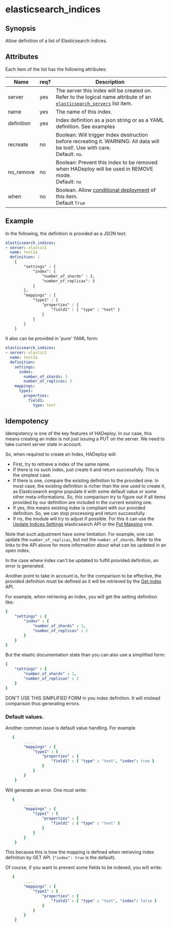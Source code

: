 # elasticsearch_indices

## Synopsis

Allow definition of a list of Elasticsearch indices.

## Attributes

Each item of the list has the following attributes:

Name | req?	 |	Description
--- | ---  | ---
server|yes|The server this index will be created on. Refer to the logical name attribute of an [`elasticsearch_servers`](./elasticsearch_servers) list item.
name|yes|The name of this index. 
definition|yes|Index definition as a json string or as a YAML definition. See examples
recreate|no|Boolean: Will trigger Index destruction before recreating it. WARNING: All data will be lost!. Use with care.<br>Default: `no`.
no_remove|no|Boolean: Prevent this index to be removed when HADeploy will be used in REMOVE mode.<br>Default: `no`
when|no|Boolean. Allow [conditional deployment](../../more/conditional_deployment) of this item.<br>Default `True` 

## Example

In the following, the definition is provided as a JSON text:

```yaml
elasticsearch_indices:
- server: elastic1
  name: test1a
  definition: |
    {
        "settings" : {
            "index": {
                "number_of_shards" : 3,
                "number_of_replicas": 3
            }
        },
        "mappings" : {
            "type1" : {
                "properties" : {
                    "field1" : { "type" : "text" }
                }
            }
        }
    }  
```

It also can be provided in 'pure' YAML form:

```yaml
elasticsearch_indices:
- server: elastic1
  name: test1a
  definition:
    settings:
      index:
        number_of_shards: 3
        number_of_replicas: 3
    mappings:
      type1:
        properties:
          field1:
            type: text

```

## Idempotency

Idempotency is one of the key features of HADeploy. In our case, this means creating an index is not just issuing a PUT on the server. We need to take current server state in account.

So, when required to create an Index, HADeploy will:

- First, try to retrieve a index of the same name.
- If there is no such index, just create it and return successfully. This is the simplest case.
- If there is one, compare the existing definition to the provided one. In most case, the existing definition is richer than the one used to create it, 
as Elasticsearch engine populate it with some default value or some other meta-informations. 
So, this comparison try to figure out if all items provided by our definition are included in the current existing one.
- If yes, this means existing index is compliant with our provided definition. So, we can stop processing and return successfully.
- If no, the module will try to adjust if possible. For this it can use the 
[Update Indices Settings](https://www.elastic.co/guide/en/elasticsearch/reference/current/indices-update-settings.html) elasticsearch API or the
[Put Mapping](https://www.elastic.co/guide/en/elasticsearch/reference/current/indices-put-mapping.html) one.

Note that such adjustment have some limitation. For example, one can update the `number_of_replicas`, but not the `number_of_shards`. Refer to the links to the API above for more information about what can be updated in an open index.

In the case where index can't be updated to fulfill provided definition, an error is generated. 

Another point to take in account is, for the comparison to be effective, the provided definition must be defined as it will be retrieved by the [Get index](https://www.elastic.co/guide/en/elasticsearch/reference/current/indices-get-index.html) API.

For example, when retrieving an index, you will get the setting definition like:

```yaml
{
    "settings" : {
        "index" : {
            "number_of_shards" : 3, 
            "number_of_replicas" : 2 
        }
    }
}
```

But the elastic documentation state than you can also use a simplified form:

```yaml
{
    "settings" : {
        "number_of_shards" : 3,
        "number_of_replicas" : 2
    }
}
```
DON'T USE THIS SIMPLIFIED FORM in you index definition. It will mislead comparison thus generating errors.

### Default values.

Another common issue is default value handling. For example 

```yaml
   {
        .....
        "mappings" : {
            "type1" : {
                "properties" : {
                    "field1" : { "type" : "text", "index": true }
                }
            }
        }
    }  
```
Will generate an error. One must write:

```yaml
   {
        .....
        "mappings" : {
            "type1" : {
                "properties" : {
                    "field1" : { "type" : "text" }
                }
            }
        }
    }  
```
This because this is how the mapping is defined when retrieving index definition by GET API. (`"index": true` is the default). 

Of course, if you want to prevent some fields to be indexed, you will write:
```yaml
   {
        .....
        "mappings" : {
            "type1" : {
                "properties" : {
                    "field1" : { "type" : "text", "index": false }
                }
            }
        }
    }  
```


